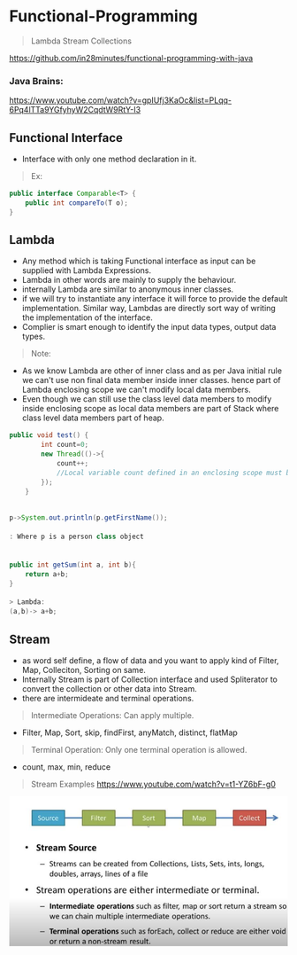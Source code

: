 # Functional-Programming

> Lambda
> Stream
> Collections


https://github.com/in28minutes/functional-programming-with-java

### Java Brains:
https://www.youtube.com/watch?v=gpIUfj3KaOc&list=PLqq-6Pq4lTTa9YGfyhyW2CqdtW9RtY-I3

## Functional Interface
- Interface with only one method declaration in it.
> Ex:
```java
public interface Comparable<T> {
	public int compareTo(T o);
}
```
## Lambda
- Any method which is taking Functional interface as input can be supplied with Lambda Expressions.
- Lambda in other words are mainly to supply the behaviour.
- internally Lambda are similar to anonymous inner classes.
- if we will try to instantiate any interface it will force to provide the default implementation. Similar way, Lambdas are directly
sort way of writing the implementation of the interface.
- Complier is smart enough to identify the input data types, output data types.

> Note:
- As we know Lambda are other of inner class and as per Java initial rule we can't use non final data member inside inner classes.
hence part of Lambda enclosing scope we can't modify local data members.
- Even though we can still use the class level data members to modify inside enclosing scope as local data members 
are part of Stack where class level data members part of heap.  

```java
public void test() {
		int count=0;
		new Thread(()->{
			count++;
			//Local variable count defined in an enclosing scope must be final or effectively final
		});
	}
```

```java

p->System.out.println(p.getFirstName());

: Where p is a person class object


public int getSum(int a, int b){
	return a+b;
}

> Lambda:
(a,b)-> a+b;

```

## Stream
- as word self define, a flow of data and you want to apply kind of Filter, Map, Colleciton, Sorting on same.
- Internally Stream is part of Collection interface and used Spliterator to convert the collection or other data into Stream.
- there are intermideate and terminal operations. 
> Intermediate Operations: Can apply multiple.
- Filter, Map, Sort, skip, findFirst, anyMatch, distinct, flatMap
> Terminal Operation: Only one terminal operation is allowed.
- count, max, min, reduce

> Stream Examples
https://www.youtube.com/watch?v=t1-YZ6bF-g0

![Stream](https://github.com/smansoori87/study-notes/blob/master/images/functional-programming/stream-1.JPG)




